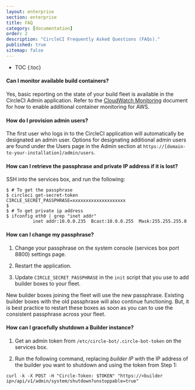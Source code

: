 ```yaml
---
layout: enterprise
section: enterprise
title: FAQ
category: [documentation]
order: 2
description: "CircleCI Frequently Asked Questions (FAQs)."
published: true
sitemap: false
---
```


* TOC
{:toc}

#### Can I monitor available build containers?

Yes, basic reporting on the state of your build fleet is available in the CircleCI Admin application. Refer to the  [CloudWatch Monitoring]({{site.baseurl}}/enterprise/cloudwatch/) document for how to enable additional container monitoring for AWS.

#### How do I provision admin users?

The first user who logs in to the CircleCI application will automatically be designated an admin user. Options for designating additional admin users are found under the Users page in the Admin section at `https://[domain-to-your-installation]/admin/users`.

#### How can I retrieve the passphrase and private IP address if it is lost?

SSH into the services box, and run the following:

```
$ # To get the passphrase
$ circleci get-secret-token
CIRCLE_SECRET_PASSPHRASE=xxxxxxxxxxxxxxxxxxxx
$
$ # To get private ip address
$ ifconfig eth0 | grep "inet addr"
          inet addr:10.0.0.235  Bcast:10.0.0.255  Mask:255.255.255.0
```

#### How can I change my passphrase?

1. Change your passphrase on the system console (services box port 8800) settings page.

2. Restart the application.

3. Update `CIRCLE_SECRET_PASSPHRASE` in the `init` script that you use to add builder boxes to your fleet.

New builder boxes joining the fleet will use the new passphrase. Existing builder boxes with the old passphrase will also continue functioning. But, it is best practice to restart these boxes as soon as you can to use the consistent passphrase across your fleet.


#### How can I gracefully shutdown a Builder instance?

1. Get an admin token from `/etc/circle-bot/.circle-bot-token` on the services box.

2. Run the following command, replacing *builder IP* with the IP address of the builder you want to shutdown and using the token from Step 1:

```
curl -k -X POST -H "Circle-Token: $TOKEN" "https://<builder ip>/api/v1/admin/system/shutdown?unstoppable=true"
```
